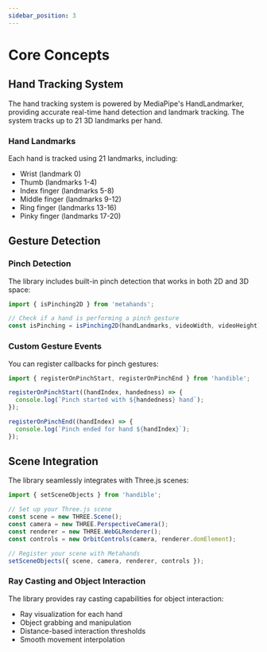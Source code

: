 ```yaml
---
sidebar_position: 3
---
```


# Core Concepts

## Hand Tracking System

The hand tracking system is powered by MediaPipe's HandLandmarker, providing accurate real-time hand detection and landmark tracking. The system tracks up to 21 3D landmarks per hand.

### Hand Landmarks

Each hand is tracked using 21 landmarks, including:
- Wrist (landmark 0)
- Thumb (landmarks 1-4)
- Index finger (landmarks 5-8)
- Middle finger (landmarks 9-12)
- Ring finger (landmarks 13-16)
- Pinky finger (landmarks 17-20)

## Gesture Detection

### Pinch Detection

The library includes built-in pinch detection that works in both 2D and 3D space:

```javascript
import { isPinching2D } from 'metahands';

// Check if a hand is performing a pinch gesture
const isPinching = isPinching2D(handLandmarks, videoWidth, videoHeight);
```

### Custom Gesture Events

You can register callbacks for pinch gestures:

```javascript
import { registerOnPinchStart, registerOnPinchEnd } from 'handible';

registerOnPinchStart((handIndex, handedness) => {
  console.log(`Pinch started with ${handedness} hand`);
});

registerOnPinchEnd((handIndex) => {
  console.log(`Pinch ended for hand ${handIndex}`);
});
```

## Scene Integration

The library seamlessly integrates with Three.js scenes:

```javascript
import { setSceneObjects } from 'handible';

// Set up your Three.js scene
const scene = new THREE.Scene();
const camera = new THREE.PerspectiveCamera();
const renderer = new THREE.WebGLRenderer();
const controls = new OrbitControls(camera, renderer.domElement);

// Register your scene with Metahands
setSceneObjects({ scene, camera, renderer, controls });
```

### Ray Casting and Object Interaction

The library provides ray casting capabilities for object interaction:
- Ray visualization for each hand
- Object grabbing and manipulation
- Distance-based interaction thresholds
- Smooth movement interpolation
